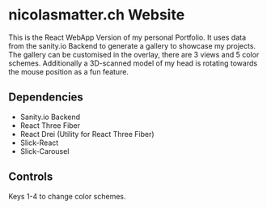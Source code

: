 # nicolasmatter.ch Website

This is the React WebApp Version of my personal Portfolio. It uses data from the sanity.io Backend to generate a gallery to showcase my projects. The gallery can be customised in the overlay, there are 3 views and 5 color schemes. Additionally a 3D-scanned model of my head is rotating towards the mouse position as a fun feature.

## Dependencies

- Sanity.io Backend
- React Three Fiber
- React Drei (Utility for React Three Fiber)
- Slick-React
- Slick-Carousel

## Controls

Keys 1-4 to change color schemes.
